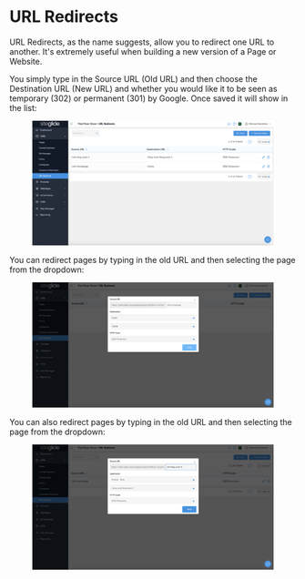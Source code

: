 # URL Redirects

URL Redirects, as the name suggests, allow you to redirect one URL to another. It's extremely useful when building a new version of a Page or Website.&#x20;

You simply type in the Source URL (Old URL) and then choose the Destination URL (New URL) and whether you would like it to be seen as temporary (302) or permanent (301) by Google. Once saved it will show in the list:

<figure><img src="../.gitbook/assets/Siteglide-URL-Redirects-List.png" alt=""><figcaption></figcaption></figure>

You can redirect pages by typing in the old URL and then selecting the page from the dropdown:

<figure><img src="../.gitbook/assets/Siteglide-URL-Redirects-New-Page.png" alt=""><figcaption></figcaption></figure>

You can also redirect pages by typing in the old URL and then selecting the page from the dropdown:

<figure><img src="../.gitbook/assets/Siteglide-URL-Redirects-New-Module.png" alt=""><figcaption></figcaption></figure>
